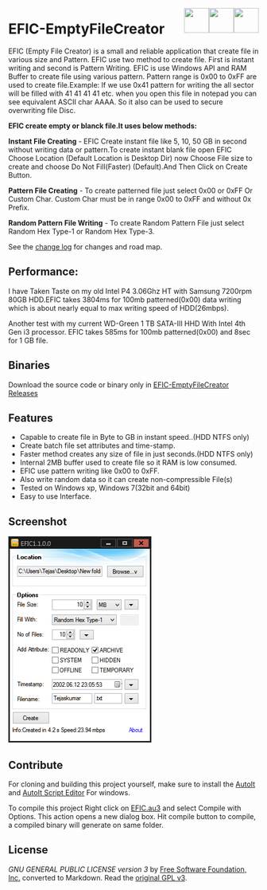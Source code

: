  
 [<img align="right" src="https://cdn.jsdelivr.net/npm/simple-icons@latest/icons/instagram.svg" width="50" height="50" />](http://www.instagram.com/gajjartejas)
 [<img align="right" src="https://cdn.jsdelivr.net/npm/simple-icons@latest/icons/twitter.svg" width="50" height="50" />](http://www.twitter.com/gajjartejas)
 [<img align="right" src="https://cdn.jsdelivr.net/npm/simple-icons@latest/icons/reddit.svg" width="50" height="50" />](http://www.reddit.com/u/gajjartejas)

# EFIC-EmptyFileCreator
EFIC (Empty File Creator) is a small and reliable application that create file in various size and Pattern. EFIC use two method to create file. First is instant writing and second is Pattern Writing. EFIC is use Windows API and RAM Buffer to create file using various pattern. Pattern range is 0x00 to 0xFF are used to create file.Example: If we use 0x41 pattern for writing the all sector will be filled with 41 41 41 41 etc. when you open this file in notepad you can see equivalent ASCII char AAAA. So it also can be used to secure overwriting file Disc.

**EFIC create empty or blanck file.It uses below methods:**

**Instant File Creating** - EFIC Create instant file like 5, 10, 50 GB in second without writing data or pattern.To create instant blank file open EFIC Choose Location (Default Location is Desktop Dir) now Choose File size to create and choose Do Not Fill(Faster) (Default).And Then Click on Create Button.

**Pattern File Creating** - To create patterned file just select 0x00 or 0xFF Or Custom Char. Custom Char must be in range 0x00 to 0xFF and without 0x Prefix.

**Random Pattern File Writing** - To create Random Pattern File just select Random Hex Type-1 or Random Hex Type-3.

See the [change log](CHANGELOG.md) for changes and road map.

## Performance:

I have Taken Taste on my old Intel P4 3.06Ghz HT with Samsung 7200rpm 80GB HDD.EFIC takes 3804ms for 100mb patterned(0x00) data writing which is about nearly equal to max writing speed of HDD(26mbps).

Another test with my current WD-Green 1 TB SATA-III HHD With Intel 4th Gen i3 processor. EFIC takes 585ms for 100mb patterned(0x00) and 8sec for 1 GB file.

## Binaries
Download the source code or binary only in [EFIC-EmptyFileCreator Releases](https://github.com/gajjartejas/EFIC-EmptyFileCreator/releases/latest)

## Features 
- Capable to create file in Byte to GB in instant speed..(HDD NTFS only)
- Create batch file set attributes and time-stamp.
- Faster method creates any size of file in just seconds.(HDD NTFS only)
- Internal 2MB buffer used to create file so it RAM is low consumed.
- EFIC use pattern writing like 0x00 to 0xFF.
- Also write random data so it can create non-compressible File(s)
- Tested on Windows xp, Windows 7(32bit and 64bit)
- Easy to use Interface.

## Screenshot
![Add new file dialog](screenshot.png)

## Contribute
For cloning and building this project yourself, make sure
to install the
[AutoIt](https://www.autoitscript.com/site/autoit/) 
and
[AutoIt Script Editor](https://www.autoitscript.com/site/autoit-script-editor/downloads/)
For windows.

To compile this project Right click on  [EFIC.au3](EFIC.au3) and select Compile with Options.
This action opens a new dialog box. Hit compile button to compile, a compiled binary will generate on same folder.

## License
*GNU GENERAL PUBLIC LICENSE version 3* by [Free Software Foundation, Inc.](http://fsf.org/) converted to Markdown.
Read the [original GPL v3](http://www.gnu.org/licenses/).
